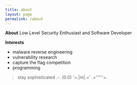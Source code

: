 ```yaml
---
title: about
layout: page
permalink: /about
---
```


**About**
Low Level Security Enthusiast and Software Developer

**Interests**
- malware reverse engineering
- vulnerability research
- capture the flag competition
- programming

> stay sophisticated
          .-.
         (0.0)
       '=.|m|.='
       .=''"''=.
